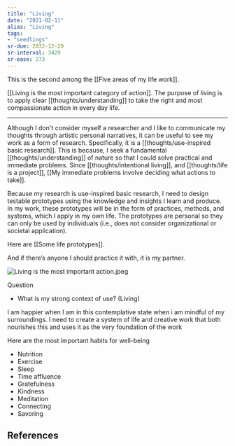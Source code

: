 ```yaml
---
title: "Living"
date: "2021-02-11"
alias: "Living"
tags:
- "seedlings"
sr-due: 2032-12-20
sr-interval: 3429
sr-ease: 273
---
```


This is the second among the [[Five areas of my life work]].

[[Living is the most important category of action]]. The purpose of living is to apply clear [[thoughts/understanding]] to take the right and most compassionate action in every day life.

***

Although I don't consider myself a researcher and I like to communicate my thoughts through artistic personal narratives, it can be useful to see my work as a form of research. Specifically, it is a [[thoughts/use-inspired basic research]]. This is because, I seek a fundamental [[thoughts/understanding]] of nature so that I could solve practical and immediate problems. Since [[thoughts/intentional living]], and [[thoughts/life is a project]], [[My immediate problems involve deciding what actions to take]].

Because my research is use-inspired basic research, I need to design testable prototypes using the knowledge and insights I learn and produce. In my work, these prototypes will be in the form of practices, methods, and systems, which I apply in my own life. The prototypes are personal so they can only be used by individuals (i.e., does not consider organizational or societal application).

Here are [[Some life prototypes]].

And if there’s anyone I should practice it with, it is my partner.

![Living is the most important action.jpeg](https://res.craft.do/user/full/63534923-d6b9-bddc-93d1-c854ccf112a8/doc/DE306119-2788-4C16-9BCA-3CFCFA041898/339C51DF-5810-4E9E-BF45-F56A321D3401_2)

Question

- What is my strong context of use? (Living)

I am happier when I am in this contemplative state when i am mindful of my surroundings. I need to create a system of life and creative work that both nourishes this and uses it as the very foundation of the work

Here are the most important habits for well-being
- Nutrition
- Exercise
- Sleep
- Time affluence
- Gratefulness
- Kindness
- Meditation
- Connecting
- Savoring

## References
